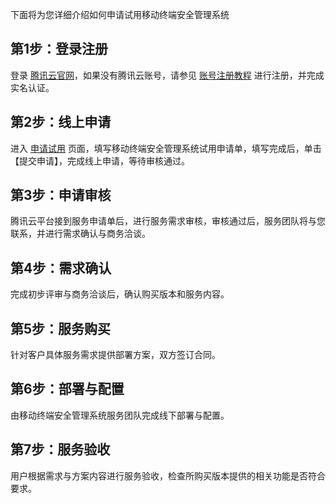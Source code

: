下面将为您详细介绍如何申请试用移动终端安全管理系统
## 第1步：登录注册
登录 [腾讯云官网](https://console.cloud.tencent.com/)，如果没有腾讯云账号，请参见 [账号注册教程](https://cloud.tencent.com/document/product/378/17985) 进行注册，并完成实名认证。
## 第2步：线上申请
进入 [申请试用](https://cloud.tencent.com/apply/p/udy0xdarn9l) 页面，填写移动终端安全管理系统试用申请单，填写完成后，单击【提交申请】，完成线上申请，等待审核通过。
## 第3步：申请审核
腾讯云平台接到服务申请单后，进行服务需求审核，审核通过后，服务团队将与您联系，并进行需求确认与商务洽谈。
## 第4步：需求确认
完成初步评审与商务洽谈后，确认购买版本和服务内容。
## 第5步：服务购买
针对客户具体服务需求提供部署方案，双方签订合同。
## 第6步：部署与配置
由移动终端安全管理系统服务团队完成线下部署与配置。
## 第7步：服务验收
用户根据需求与方案内容进行服务验收，检查所购买版本提供的相关功能是否符合要求。